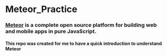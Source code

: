 Meteor_Practice
===============

### [Meteor](https://www.meteor.com/) is a complete open source platform for building web and mobile apps in pure JavaScript.

#### This repo was created for me to have a quick introduction to understand Meteor
